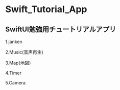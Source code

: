 # Swift_Tutorial_App

## SwiftUI勉強用チュートリアルアプリ

1.janken

2.Music(音声再生)

3.Map(地図)

4.Timer

5.Camera
